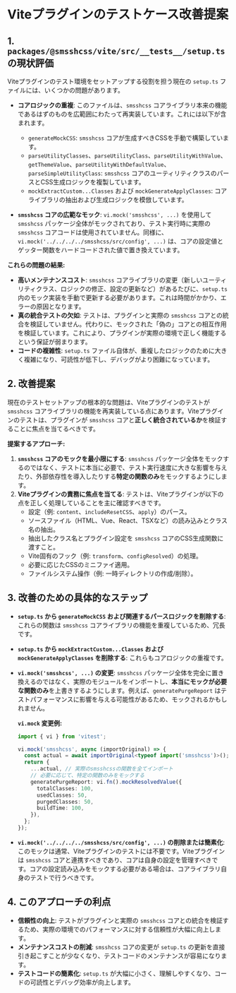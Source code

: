 # Viteプラグインのテストケース改善提案

## 1. `packages/@smsshcss/vite/src/__tests__/setup.ts` の現状評価

Viteプラグインのテスト環境をセットアップする役割を担う現在の `setup.ts` ファイルには、いくつかの問題があります。

- **コアロジックの重複**: このファイルは、`smsshcss` コアライブラリ本来の機能であるはずのものを広範囲にわたって再実装しています。これには以下が含まれます。

  - `generateMockCSS`: `smsshcss` コアが生成すべきCSSを手動で構築しています。
  - `parseUtilityClasses`、`parseUtilityClass`、`parseUtilityWithValue`、`getThemeValue`、`parseUtilityWithDefaultValue`、`parseSimpleUtilityClass`: `smsshcss` コアのユーティリティクラスのパースとCSS生成ロジックを複製しています。
  - `mockExtractCustom...Classes` および `mockGenerateApplyClasses`: コアライブラリの抽出および生成ロジックを模倣しています。

- **`smsshcss` コアの広範なモック**: `vi.mock('smsshcss', ...)` を使用して `smsshcss` パッケージ全体がモックされており、テスト実行時に実際の `smsshcss` コアコードは使用されていません。同様に、`vi.mock('../../../../smsshcss/src/config', ...)` は、コアの設定値とゲッター関数をハードコードされた値で置き換えています。

**これらの問題の結果:**

- **高いメンテナンスコスト**: `smsshcss` コアライブラリの変更（新しいユーティリティクラス、ロジックの修正、設定の更新など）があるたびに、`setup.ts` 内のモック実装を手動で更新する必要があります。これは時間がかかり、エラーの原因となります。
- **真の統合テストの欠如**: テストは、プラグインと実際の `smsshcss` コアとの統合を検証していません。代わりに、モックされた「偽の」コアとの相互作用を検証しています。これにより、プラグインが実際の環境で正しく機能するという保証が弱まります。
- **コードの複雑性**: `setup.ts` ファイル自体が、重複したロジックのために大きく複雑になり、可読性が低下し、デバッグがより困難になっています。

## 2. 改善提案

現在のテストセットアップの根本的な問題は、Viteプラグインのテストが `smsshcss` コアライブラリの機能を再実装している点にあります。Viteプラグインのテストは、プラグインが `smsshcss` コアと**正しく統合されているか**を検証することに焦点を当てるべきです。

**提案するアプローチ:**

1.  **`smsshcss` コアのモックを最小限にする**: `smsshcss` パッケージ全体をモックするのではなく、テストに本当に必要で、テスト実行速度に大きな影響を与えたり、外部依存性を導入したりする**特定の関数のみ**をモックするようにします。
2.  **Viteプラグインの責務に焦点を当てる**: テストは、Viteプラグインが以下の点を正しく処理していることを主に確認すべきです。
    - 設定（例: `content`、`includeResetCSS`、`apply`）のパース。
    - ソースファイル（HTML、Vue、React、TSXなど）の読み込みとクラス名の抽出。
    - 抽出したクラス名とプラグイン設定を `smsshcss` コアのCSS生成関数に渡すこと。
    - Vite固有のフック（例: `transform`、`configResolved`）の処理。
    - 必要に応じたCSSのミニファイ適用。
    - ファイルシステム操作（例: 一時ディレクトリの作成/削除）。

## 3. 改善のための具体的なステップ

- **`setup.ts` から `generateMockCSS` および関連するパースロジックを削除する**: これらの関数は `smsshcss` コアライブラリの機能を重複しているため、冗長です。
- **`setup.ts` から `mockExtractCustom...Classes` および `mockGenerateApplyClasses` を削除する**: これらもコアロジックの重複です。
- **`vi.mock('smsshcss', ...)` の変更**: `smsshcss` パッケージ全体を完全に置き換えるのではなく、実際のモジュールをインポートし、**本当にモックが必要な関数のみ**を上書きするようにします。例えば、`generatePurgeReport` はテストパフォーマンスに影響を与える可能性があるため、モックされるかもしれません。

  **`vi.mock` 変更例:**

  ```typescript
  import { vi } from 'vitest';

  vi.mock('smsshcss', async (importOriginal) => {
    const actual = await importOriginal<typeof import('smsshcss')>();
    return {
      ...actual, // 実際のsmsshcssの関数を全てインポート
      // 必要に応じて、特定の関数のみをモックする
      generatePurgeReport: vi.fn().mockResolvedValue({
        totalClasses: 100,
        usedClasses: 50,
        purgedClasses: 50,
        buildTime: 100,
      }),
    };
  });
  ```

- **`vi.mock('../../../../smsshcss/src/config', ...)` の削除または簡素化**: このモックは通常、Viteプラグインのテストには不要です。Viteプラグインは `smsshcss` コアと連携すべきであり、コアは自身の設定を管理すべきです。コアの設定読み込みをモックする必要がある場合は、コアライブラリ自身のテストで行うべきです。

## 4. このアプローチの利点

- **信頼性の向上**: テストがプラグインと実際の `smsshcss` コアとの統合を検証するため、実際の環境でのパフォーマンスに対する信頼性が大幅に向上します。
- **メンテナンスコストの削減**: `smsshcss` コアの変更が `setup.ts` の更新を直接引き起こすことが少なくなり、テストコードのメンテナンスが容易になります。
- **テストコードの簡素化**: `setup.ts` が大幅に小さく、理解しやすくなり、コードの可読性とデバッグ効率が向上します。
